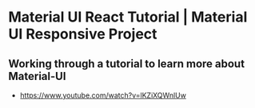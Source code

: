 # Material UI React Tutorial | Material UI Responsive Project

## Working through a tutorial to learn more about Material-UI

- https://www.youtube.com/watch?v=lKZiXQWnlUw
